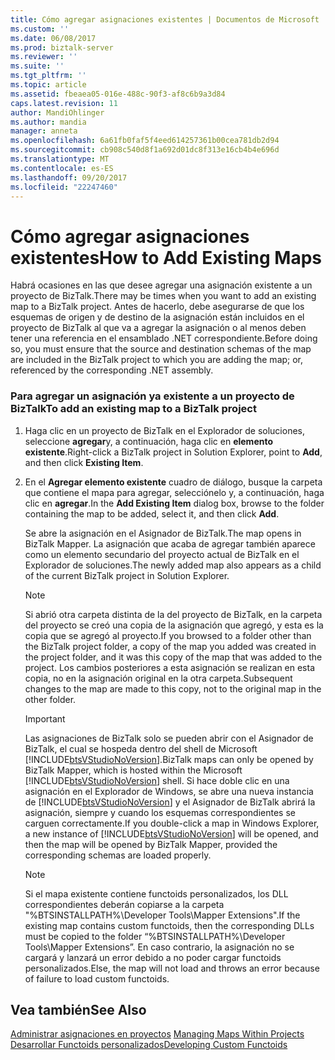 ```yaml
---
title: Cómo agregar asignaciones existentes | Documentos de Microsoft
ms.custom: ''
ms.date: 06/08/2017
ms.prod: biztalk-server
ms.reviewer: ''
ms.suite: ''
ms.tgt_pltfrm: ''
ms.topic: article
ms.assetid: fbeaea05-016e-488c-90f3-af8c6b9a3d84
caps.latest.revision: 11
author: MandiOhlinger
ms.author: mandia
manager: anneta
ms.openlocfilehash: 6a61fb0faf5f4eed614257361b00cea781db2d94
ms.sourcegitcommit: cb908c540d8f1a692d01dc8f313e16cb4b4e696d
ms.translationtype: MT
ms.contentlocale: es-ES
ms.lasthandoff: 09/20/2017
ms.locfileid: "22247460"
---
```

# <a name="how-to-add-existing-maps"></a><span data-ttu-id="58da0-102">Cómo agregar asignaciones existentes</span><span class="sxs-lookup"><span data-stu-id="58da0-102">How to Add Existing Maps</span></span>
<span data-ttu-id="58da0-103">Habrá ocasiones en las que desee agregar una asignación existente a un proyecto de BizTalk.</span><span class="sxs-lookup"><span data-stu-id="58da0-103">There may be times when you want to add an existing map to a BizTalk project.</span></span> <span data-ttu-id="58da0-104">Antes de hacerlo, debe asegurarse de que los esquemas de origen y de destino de la asignación están incluidos en el proyecto de BizTalk al que va a agregar la asignación o al menos deben tener una referencia en el ensamblado .NET correspondiente.</span><span class="sxs-lookup"><span data-stu-id="58da0-104">Before doing so, you must ensure that the source and destination schemas of the map are included in the BizTalk project to which you are adding the map; or, referenced by the corresponding .NET assembly.</span></span>  
  
### <a name="to-add-an-existing-map-to-a-biztalk-project"></a><span data-ttu-id="58da0-105">Para agregar un asignación ya existente a un proyecto de BizTalk</span><span class="sxs-lookup"><span data-stu-id="58da0-105">To add an existing map to a BizTalk project</span></span>  
  
1.  <span data-ttu-id="58da0-106">Haga clic en un proyecto de BizTalk en el Explorador de soluciones, seleccione **agregar**y, a continuación, haga clic en **elemento existente**.</span><span class="sxs-lookup"><span data-stu-id="58da0-106">Right-click a BizTalk project in Solution Explorer, point to **Add**, and then click **Existing Item**.</span></span>  
  
2.  <span data-ttu-id="58da0-107">En el **Agregar elemento existente** cuadro de diálogo, busque la carpeta que contiene el mapa para agregar, selecciónelo y, a continuación, haga clic en **agregar**.</span><span class="sxs-lookup"><span data-stu-id="58da0-107">In the **Add Existing Item** dialog box, browse to the folder containing the map to be added, select it, and then click **Add**.</span></span>  
  
     <span data-ttu-id="58da0-108">Se abre la asignación en el Asignador de BizTalk.</span><span class="sxs-lookup"><span data-stu-id="58da0-108">The map opens in BizTalk Mapper.</span></span> <span data-ttu-id="58da0-109">La asignación que acaba de agregar también aparece como un elemento secundario del proyecto actual de BizTalk en el Explorador de soluciones.</span><span class="sxs-lookup"><span data-stu-id="58da0-109">The newly added map also appears as a child of the current BizTalk project in Solution Explorer.</span></span>  
  
    > [!NOTE]
    >  <span data-ttu-id="58da0-110">Si abrió otra carpeta distinta de la del proyecto de BizTalk, en la carpeta del proyecto se creó una copia de la asignación que agregó, y esta es la copia que se agregó al proyecto.</span><span class="sxs-lookup"><span data-stu-id="58da0-110">If you browsed to a folder other than the BizTalk project folder, a copy of the map you added was created in the project folder, and it was this copy of the map that was added to the project.</span></span> <span data-ttu-id="58da0-111">Los cambios posteriores a esta asignación se realizan en esta copia, no en la asignación original en la otra carpeta.</span><span class="sxs-lookup"><span data-stu-id="58da0-111">Subsequent changes to the map are made to this copy, not to the original map in the other folder.</span></span>  
  
    > [!IMPORTANT]
    >  <span data-ttu-id="58da0-112">Las asignaciones de BizTalk solo se pueden abrir con el Asignador de BizTalk, el cual se hospeda dentro del shell de Microsoft [!INCLUDE[btsVStudioNoVersion](../includes/btsvstudionoversion-md.md)].</span><span class="sxs-lookup"><span data-stu-id="58da0-112">BizTalk maps can only be opened by BizTalk Mapper, which is hosted within the Microsoft [!INCLUDE[btsVStudioNoVersion](../includes/btsvstudionoversion-md.md)] shell.</span></span> <span data-ttu-id="58da0-113">Si hace doble clic en una asignación en el Explorador de Windows, se abre una nueva instancia de [!INCLUDE[btsVStudioNoVersion](../includes/btsvstudionoversion-md.md)] y el Asignador de BizTalk abrirá la asignación, siempre y cuando los esquemas correspondientes se carguen correctamente.</span><span class="sxs-lookup"><span data-stu-id="58da0-113">If you double-click a map in Windows Explorer, a new instance of [!INCLUDE[btsVStudioNoVersion](../includes/btsvstudionoversion-md.md)] will be opened, and then the map will be opened by BizTalk Mapper, provided the corresponding schemas are loaded properly.</span></span>  
  
    > [!NOTE]
    >  <span data-ttu-id="58da0-114">Si el mapa existente contiene functoids personalizados, los DLL correspondientes deberán copiarse a la carpeta "%BTSINSTALLPATH%\Developer Tools\Mapper Extensions".</span><span class="sxs-lookup"><span data-stu-id="58da0-114">If the existing map contains custom functoids, then the corresponding DLLs must be copied to the folder “%BTSINSTALLPATH%\Developer Tools\Mapper Extensions”.</span></span> <span data-ttu-id="58da0-115">En caso contrario, la asignación no se cargará y lanzará un error debido a no poder cargar functoids personalizados.</span><span class="sxs-lookup"><span data-stu-id="58da0-115">Else, the map will not load and throws an error because of failure to load custom functoids.</span></span>  
  
## <a name="see-also"></a><span data-ttu-id="58da0-116">Vea también</span><span class="sxs-lookup"><span data-stu-id="58da0-116">See Also</span></span>  
 <span data-ttu-id="58da0-117">[Administrar asignaciones en proyectos](../core/managing-maps-within-projects.md) </span><span class="sxs-lookup"><span data-stu-id="58da0-117">[Managing Maps Within Projects](../core/managing-maps-within-projects.md) </span></span>  
 [<span data-ttu-id="58da0-118">Desarrollar Functoids personalizados</span><span class="sxs-lookup"><span data-stu-id="58da0-118">Developing Custom Functoids</span></span>](../core/developing-custom-functoids.md)